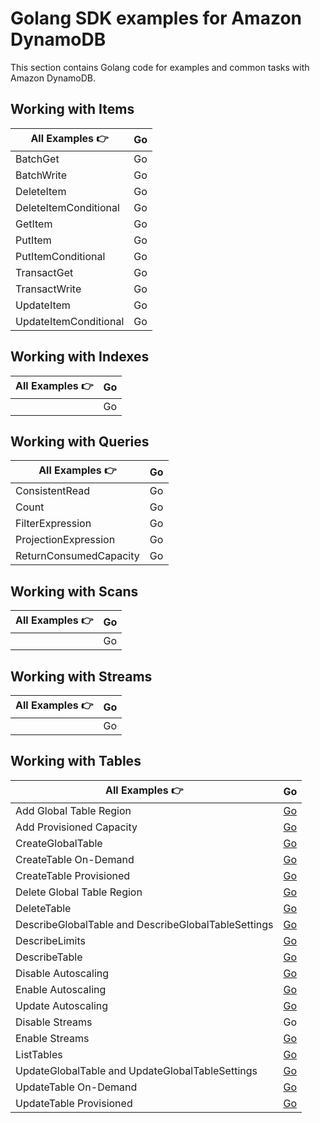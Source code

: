 # Golang SDK examples for Amazon DynamoDB

This section contains Golang code for examples and common tasks with Amazon DynamoDB.

## Working with Items

| All Examples 👉       | Go  |
| --------------------- | --- |
| BatchGet              | Go  |
| BatchWrite            | Go  |
| DeleteItem            | Go  |
| DeleteItemConditional | Go  |
| GetItem               | Go  |
| PutItem               | Go  |
| PutItemConditional    | Go  |
| TransactGet           | Go  |
| TransactWrite         | Go  |
| UpdateItem            | Go  |
| UpdateItemConditional | Go  |

## Working with Indexes

| All Examples 👉 | Go  |
| --------------- | --- |
|                 | Go  |

## Working with Queries

| All Examples 👉        | Go  |
| ---------------------- | --- |
| ConsistentRead         | Go  |
| Count                  | Go  |
| FilterExpression       | Go  |
| ProjectionExpression   | Go  |
| ReturnConsumedCapacity | Go  |

## Working with Scans

| All Examples 👉 | Go  |
| --------------- | --- |
|                 | Go  |

## Working with Streams

| All Examples 👉 | Go  |
| --------------- | --- |
|                 | Go  |

## Working with Tables

| All Examples 👉                                     | Go |
| --------------------------------------------------- | -- |
| Add Global Table Region                             | [Go](./WorkingWithTables/addGlobalTableRegion/addGlobalTableRegion.go) |
| Add Provisioned Capacity                            | [Go](./WorkingWithTables/addProvisionedCapacity/addProvisionedCapacity.go) |
| CreateGlobalTable                                   | [Go](./WorkingWithTables/createGlobalTable/createGlobalTable.go) |
| CreateTable On-Demand                               | [Go](./WorkingWithTables/createTableOnDemand/createTableOnDemand.go) |
| CreateTable Provisioned                             | [Go](./WorkingWithTables/createTableProvisioned/createTableProvisioned.go) |
| Delete Global Table Region                          | [Go](./WorkingWithTables/deleteGlobalTableRegion/deleteGlobalTableRegion.go) |
| DeleteTable                                         | [Go](./WorkingWithTables/deleteTable/deleteTable.go) |
| DescribeGlobalTable and DescribeGlobalTableSettings | [Go](./WorkingWithTables/describeGlobalTable/describeGlobalTable.go) |
| DescribeLimits                                      | [Go](./WorkingWithTables/describeLimits/describeLimits.go) |
| DescribeTable                                       | [Go](./WorkingWithTables/describeTable/describeTable.go) |
| Disable Autoscaling                                 | [Go](./WorkingWithTables/disableAutoscaling/disableAutoscaling.go) |
| Enable Autoscaling                                  | [Go](./WorkingWithTables/enableAutoscaling/enableAutoscaling.go) |
| Update Autoscaling                                  | [Go](./WorkingWithTables/updateAutoscaling/updateAutoscaling.go) |
| Disable Streams                                     | Go |
| Enable Streams                                      | [Go](./WorkingWithTables/enableStreams/enableStreams.go) |
| ListTables                                          | [Go](./WorkingWithTables/listTables/listTables.go) |
| UpdateGlobalTable and UpdateGlobalTableSettings     | [Go](./WorkingWithTables/updateGlobalTable/updateGlobalTable.go) |
| UpdateTable On-Demand                               | [Go](./WorkingWithTables/changeTableToOnDemand/changeTableToOnDemand.go) |
| UpdateTable Provisioned                             | [Go](./WorkingWithTables/changeTableToProvisioned/changeTableToProvisioned.go) |
